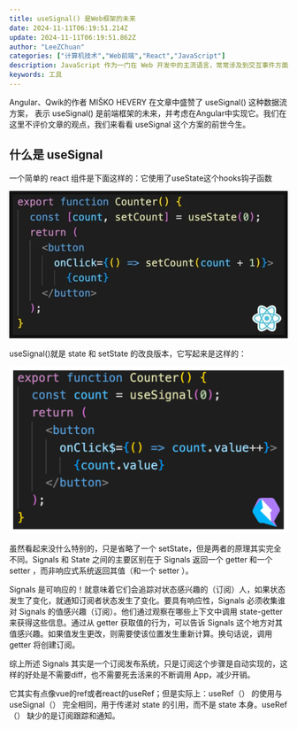 ```yaml
---
title: useSignal() 是Web框架的未来
date: 2024-11-11T06:19:51.214Z
update: 2024-11-11T06:19:51.862Z
author: "LeeZChuan"
categories: ["计算机技术","Web前端","React","JavaScript"]
description: JavaScript 作为一门在 Web 开发中的主流语言，常常涉及到交互事件方面的应用，这不可避免的用到了异步编程的方法，而它本身则是单线程运行的。在以往的开发中，异步编程正变得越来越难管理，新的 Promise 标准 API 将使得异步编程更加方便、安全。
keywords: 工具
---
```



Angular、Qwik的作者 MIŠKO HEVERY 在文章中盛赞了 useSignal() 这种数据流方案， 表示 useSignal() 是前端框架的未来，并考虑在Angular中实现它。我们在这里不评价文章的观点，我们来看看 useSignal 这个方案的前世今生。


## 什么是 useSignal

一个简单的 react 组件是下面这样的：它使用了useState这个hooks钩子函数

![useState](useState.png)

useSignal()就是 state 和 setState 的改良版本，它写起来是这样的：

![useSignal](useSignal.png)


虽然看起来没什么特别的，只是省略了一个 setState，但是两者的原理其实完全不同。Signals 和 State 之间的主要区别在于 Signals 返回一个 getter 和一个 setter ，而非响应式系统返回其值（和一个 setter ）。

Signals 是可响应的！就意味着它们会追踪对状态感兴趣的（订阅）人，如果状态发生了变化，就通知订阅者状态发生了变化。要具有响应性，Signals 必须收集谁对 Signals 的值感兴趣（订阅）。他们通过观察在哪些上下文中调用 state-getter 来获得这些信息。通过从 getter 获取值的行为，可以告诉 Signals 这个地方对其值感兴趣。如果值发生更改，则需要使该位置发生重新计算。换句话说，调用 getter 将创建订阅。

综上所述 Signals 其实是一个订阅发布系统，只是订阅这个步骤是自动实现的，这样的好处是不需要diff，也不需要死去活来的不断调用 App，减少开销。


它其实有点像vue的ref或者react的useRef；但是实际上：useRef（） 的使用与 useSignal（） 完全相同，用于传递对 state 的引用，而不是 state 本身。useRef（） 缺少的是订阅跟踪和通知。